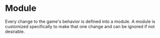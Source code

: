 # Module

Every change to the game's behavior is defined into a module. A module is customized specifically to make that one change and can be ignored if not desirable.
